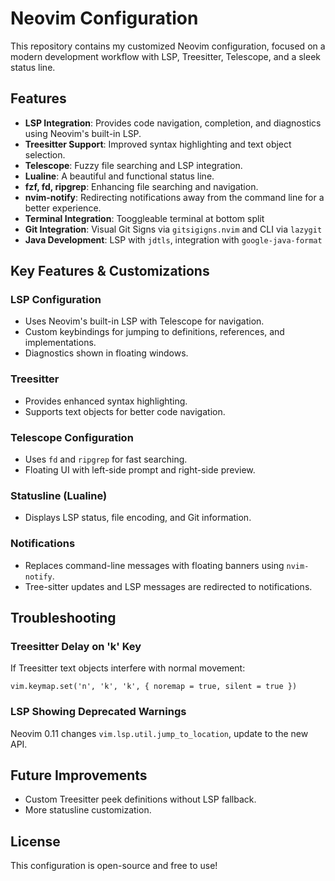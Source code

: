 # Neovim Configuration

This repository contains my customized Neovim configuration, focused on a modern development workflow with LSP, Treesitter, Telescope, and a sleek status line.

## Features

- **LSP Integration**: Provides code navigation, completion, and diagnostics using Neovim's built-in LSP.
- **Treesitter Support**: Improved syntax highlighting and text object selection.
- **Telescope**: Fuzzy file searching and LSP integration.
- **Lualine**: A beautiful and functional status line.
- **fzf, fd, ripgrep**: Enhancing file searching and navigation.
- **nvim-notify**: Redirecting notifications away from the command line for a better experience.
- **Terminal Integration**: Tooggleable terminal at bottom split
- **Git Integration**: Visual Git Signs via `gitsigigns.nvim` and CLI via `lazygit`
- **Java Development**: LSP with `jdtls`, integration with `google-java-format`

## Key Features & Customizations

### LSP Configuration
- Uses Neovim's built-in LSP with Telescope for navigation.
- Custom keybindings for jumping to definitions, references, and implementations.
- Diagnostics shown in floating windows.

### Treesitter
- Provides enhanced syntax highlighting.
- Supports text objects for better code navigation.

### Telescope Configuration
- Uses `fd` and `ripgrep` for fast searching.
- Floating UI with left-side prompt and right-side preview.

### Statusline (Lualine)
- Displays LSP status, file encoding, and Git information.

### Notifications
- Replaces command-line messages with floating banners using `nvim-notify`.
- Tree-sitter updates and LSP messages are redirected to notifications.

## Troubleshooting

### Treesitter Delay on 'k' Key
If Treesitter text objects interfere with normal movement:
```vim
vim.keymap.set('n', 'k', 'k', { noremap = true, silent = true })
```

### LSP Showing Deprecated Warnings
Neovim 0.11 changes `vim.lsp.util.jump_to_location`, update to the new API.

## Future Improvements
- Custom Treesitter peek definitions without LSP fallback.
- More statusline customization.

## License
This configuration is open-source and free to use!

 
